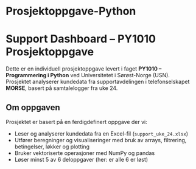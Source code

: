 # Prosjektoppgave-Python

# Support Dashboard – PY1010 Prosjektoppgave

Dette er en individuell prosjektoppgave levert i faget **PY1010 – Programmering i Python** ved Universitetet i Sørøst-Norge (USN).  
Prosjektet analyserer kundedata fra supportavdelingen i telefonselskapet **MORSE**, basert på samtalelogger fra uke 24.

##  Om oppgaven

Prosjektet er basert på en ferdigdefinert oppgave der vi:
- Leser og analyserer kundedata fra en Excel-fil (`support_uke_24.xlsx`)
- Utfører beregninger og visualiseringer med bruk av arrays, filtrering, betingelser, løkker og plotting
- Bruker vektoriserte operasjoner med NumPy og pandas
- Løser minst 5 av 6 deloppgaver (her: er alle 6 er løst)
